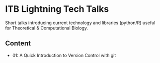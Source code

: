 # ITB Lightning Tech Talks

Short talks introducing current technology and libraries (python/R) useful for Theoretical & Computational Biology.

## Content
* 01: A Quick Introduction to Version Control with git
